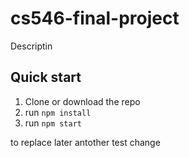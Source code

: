# cs546-final-project

Descriptin

## Quick start

1. Clone or download the repo
2. run `npm install`
3. run `npm start`

to replace later
antother test change